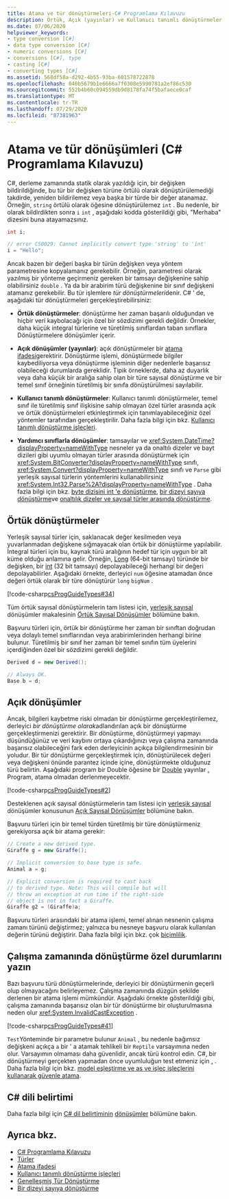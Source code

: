 ```yaml
---
title: Atama ve tür dönüştürmeleri-C# Programlama Kılavuzu
description: Örtük, Açık (yayınlar) ve Kullanıcı tanımlı dönüştürmeler gibi atama ve tür dönüştürmeleri hakkında bilgi edinin.
ms.date: 07/06/2020
helpviewer_keywords:
- type conversion [C#]
- data type conversion [C#]
- numeric conversions [C#]
- conversions [C#], type
- casting [C#]
- converting types [C#]
ms.assetid: 568df58a-d292-4b55-93ba-601578722878
ms.openlocfilehash: 040b5679b1e6666a7f0308e5990781a2ef86c530
ms.sourcegitcommit: 552b4b60c094559db9d8178fa74f5bafaece0caf
ms.translationtype: MT
ms.contentlocale: tr-TR
ms.lasthandoff: 07/29/2020
ms.locfileid: "87381963"
---
```

# <a name="casting-and-type-conversions-c-programming-guide"></a>Atama ve tür dönüşümleri (C# Programlama Kılavuzu)

C#, derleme zamanında statik olarak yazıldığı için, bir değişken bildirildiğinde, bu tür bir değişken türüne örtülü olarak dönüştürülemediği takdirde, yeniden bildirilemez veya başka bir türde bir değer atanamaz. Örneğin, `string` örtülü olarak öğesine dönüştürülemez `int` . Bu nedenle, bir olarak bildirdikten sonra `i` `int` , aşağıdaki kodda gösterildiği gibi, "Merhaba" dizesini buna atayamazsınız.

```csharp
int i;

// error CS0029: Cannot implicitly convert type 'string' to 'int'
i = "Hello";
```

Ancak bazen bir değeri başka bir türün değişken veya yöntem parametresine kopyalamanız gerekebilir. Örneğin, parametresi olarak yazılmış bir yönteme geçirmeniz gereken bir tamsayı değişkenine sahip olabilirsiniz `double` . Ya da bir arabirim türü değişkenine bir sınıf değişkeni atamanız gerekebilir. Bu tür işlemlere *tür dönüştürmeleri*denir. C# ' de, aşağıdaki tür dönüştürmeleri gerçekleştirebilirsiniz:

- **Örtük dönüştürmeler**: dönüştürme her zaman başarılı olduğundan ve hiçbir veri kaybolacağı için özel bir sözdizimi gerekli değildir. Örnekler, daha küçük integral türlerine ve türetilmiş sınıflardan taban sınıflara Dönüştürmelere dönüşümler içerir.

- **Açık dönüşümler (yayınlar)**: açık dönüştürmeler bir [atama ifadesi](../../language-reference/operators/type-testing-and-cast.md#cast-expression)gerektirir. Dönüştürme işlemi, dönüştürmede bilgiler kaybediliyorsa veya dönüştürme işleminin diğer nedenlerle başarısız olabileceği durumlarda gereklidir. Tipik örneklerde, daha az duyarlık veya daha küçük bir aralığa sahip olan bir türe sayısal dönüştürme ve bir temel sınıf örneğinin türetilmiş bir sınıfa dönüştürülmesi sayılabilir.

- **Kullanıcı tanımlı dönüştürmeler**: Kullanıcı tanımlı dönüştürmeler, temel sınıf ile türetilmiş sınıf ilişkisine sahip olmayan özel türler arasında açık ve örtük dönüştürmeleri etkinleştirmek için tanımlayabileceğiniz özel yöntemler tarafından gerçekleştirilir. Daha fazla bilgi için bkz. [Kullanıcı tanımlı dönüştürme işleçleri](../../language-reference/operators/user-defined-conversion-operators.md).

- **Yardımcı sınıflarla dönüşümler**: tamsayılar ve <xref:System.DateTime?displayProperty=nameWithType> nesneler ya da onaltılı dizeler ve bayt dizileri gibi uyumlu olmayan türler arasında dönüştürmek için <xref:System.BitConverter?displayProperty=nameWithType> sınıfı, <xref:System.Convert?displayProperty=nameWithType> sınıfı ve `Parse` gibi yerleşik sayısal türlerin yöntemlerini kullanabilirsiniz <xref:System.Int32.Parse%2A?displayProperty=nameWithType> . Daha fazla bilgi için bkz. [byte dizisini int 'e dönüştürme](./how-to-convert-a-byte-array-to-an-int.md), [bir dizeyi sayıya dönüştürme](./how-to-convert-a-string-to-a-number.md)ve [onaltılık dizeler ve sayısal türler arasında dönüştürme](./how-to-convert-between-hexadecimal-strings-and-numeric-types.md).

## <a name="implicit-conversions"></a>Örtük dönüştürmeler

Yerleşik sayısal türler için, saklanacak değer kesilmeden veya yuvarlanmadan değişkene sığmayacak olan örtük bir dönüştürme yapılabilir. İntegral türleri için bu, kaynak türü aralığının hedef tür için uygun bir alt küme olduğu anlamına gelir. Örneğin, [Long](../../language-reference/builtin-types/integral-numeric-types.md) (64-bit tamsayı) türünde bir değişken, bir [int](../../language-reference/builtin-types/integral-numeric-types.md) (32 bit tamsayı) depolayabileceği herhangi bir değeri depolayabilirler. Aşağıdaki örnekte, derleyici `num` öğesine atamadan önce değeri örtük olarak bir türe dönüştürür `long` `bigNum` .

[!code-csharp[csProgGuideTypes#34](~/samples/snippets/csharp/VS_Snippets_VBCSharp/CsProgGuideTypes/CS/Class1.cs#34)]

Tüm örtük sayısal dönüştürmelerin tam listesi için, [yerleşik sayısal](../../language-reference/builtin-types/numeric-conversions.md) dönüşümler makalesinin [Örtük Sayısal Dönüşümler](../../language-reference/builtin-types/numeric-conversions.md#implicit-numeric-conversions) bölümüne bakın.

Başvuru türleri için, örtük bir dönüştürme her zaman bir sınıftan doğrudan veya dolaylı temel sınıflarından veya arabirimlerinden herhangi birine bulunur. Türetilmiş bir sınıf her zaman bir temel sınıfın tüm üyelerini içerdiğinden özel bir sözdizimi gerekli değildir.

```csharp
Derived d = new Derived();

// Always OK.
Base b = d;
```

## <a name="explicit-conversions"></a>Açık dönüşümler

Ancak, bilgileri kaybetme riski olmadan bir dönüştürme gerçekleştirilemez, derleyici *bir dönüştürme olarak*adlandırılan açık bir dönüştürme gerçekleştirmenizi gerektirir. Bir dönüştürme, dönüştürmeyi yapmayı düşündüğünüz ve veri kaybını ortaya çıkardığınızı veya çalışma zamanında başarısız olabileceğini fark eden derleyicinin açıkça bilgilendirmesinin bir yoludur. Bir tür dönüştürme gerçekleştirmek için, dönüştürülecek değeri veya değişkeni önünde parantez içinde içine, dönüştürmekte olduğunuz türü belirtin. Aşağıdaki program bir Double öğesine bir [Double](../../language-reference/builtin-types/floating-point-numeric-types.md) yayınlar [.](../../language-reference/builtin-types/integral-numeric-types.md) Program, atama olmadan derlenmeyecektir.

[!code-csharp[csProgGuideTypes#2](~/samples/snippets/csharp/VS_Snippets_VBCSharp/CsProgGuideTypes/CS/Class1.cs#2)]

Desteklenen açık sayısal dönüştürmelerin tam listesi için [yerleşik sayısal](../../language-reference/builtin-types/numeric-conversions.md) dönüşümler konusunun [Açık Sayısal Dönüşümler](../../language-reference/builtin-types/numeric-conversions.md#explicit-numeric-conversions) bölümüne bakın.

Başvuru türleri için bir temel türden türetilmiş bir türe dönüştürmeniz gerekiyorsa açık bir atama gerekir:

```csharp
// Create a new derived type.
Giraffe g = new Giraffe();

// Implicit conversion to base type is safe.
Animal a = g;

// Explicit conversion is required to cast back
// to derived type. Note: This will compile but will
// throw an exception at run time if the right-side
// object is not in fact a Giraffe.
Giraffe g2 = (Giraffe)a;
```

Başvuru türleri arasındaki bir atama işlemi, temel alınan nesnenin çalışma zamanı türünü değiştirmez; yalnızca bu nesneye başvuru olarak kullanılan değerin türünü değiştirir. Daha fazla bilgi için bkz. çok [biçimlilik](../classes-and-structs/polymorphism.md).

## <a name="type-conversion-exceptions-at-run-time"></a>Çalışma zamanında dönüştürme özel durumlarını yazın

Bazı başvuru türü dönüştürmelerinde, derleyici bir dönüştürmenin geçerli olup olmayacağını belirleyemez. Çalışma zamanında düzgün şekilde derlenen bir atama işlemi mümkündür. Aşağıdaki örnekte gösterildiği gibi, çalışma zamanında başarısız olan bir tür dönüştürme bir oluşturulmasına neden olur <xref:System.InvalidCastException> .

[!code-csharp[csProgGuideTypes#41](~/samples/snippets/csharp/VS_Snippets_VBCSharp/CsProgGuideTypes/CS/Class1.cs#41)]

`Test`Yönteminde bir parametre bulunur `Animal` , bu nedenle bağımsız değişkeni açıkça `a` bir ' a atamak tehlikeli bir `Reptile` varsayımına neden olur. Varsayımın olmaması daha güvenlidir, ancak türü kontrol edin. C#, bir dönüştürmeyi gerçekten yapmadan önce uyumluluğun test etmeniz için [,](../../language-reference/operators/type-testing-and-cast.md#is-operator) . Daha fazla bilgi için bkz. [model eşleştirme ve as ve işleç işleçlerini kullanarak güvenle atama](../../how-to/safely-cast-using-pattern-matching-is-and-as-operators.md).

## <a name="c-language-specification"></a>C# dili belirtimi

Daha fazla bilgi için [C# dil belirtiminin](~/_csharplang/spec/introduction.md) [dönüşümler](~/_csharplang/spec/conversions.md) bölümüne bakın.

## <a name="see-also"></a>Ayrıca bkz.

- [C# Programlama Kılavuzu](../index.md)
- [Türler](./index.md)
- [Atama ifadesi](../../language-reference/operators/type-testing-and-cast.md#cast-expression)
- [Kullanıcı tanımlı dönüştürme işleçleri](../../language-reference/operators/user-defined-conversion-operators.md)
- [Genelleşmiş Tür Dönüştürme](https://docs.microsoft.com/previous-versions/visualstudio/visual-studio-2013/yy580hbd(v=vs.120))
- [Bir dizeyi sayıya dönüştürme](./how-to-convert-a-string-to-a-number.md)
